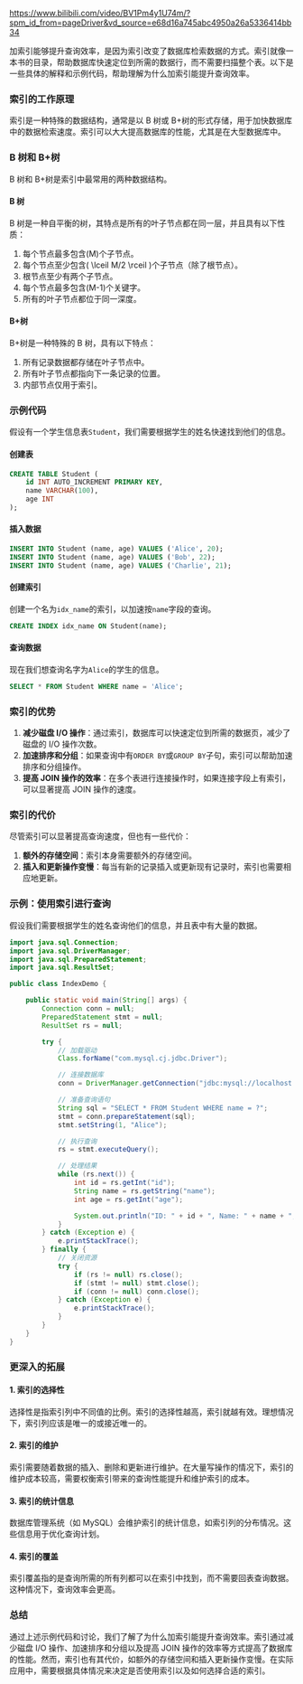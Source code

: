 https://www.bilibili.com/video/BV1Pm4y1U74m/?spm_id_from=pageDriver&vd_source=e68d16a745abc4950a26a5336414bb34

加索引能够提升查询效率，是因为索引改变了数据库检索数据的方式。索引就像一本书的目录，帮助数据库快速定位到所需的数据行，而不需要扫描整个表。以下是一些具体的解释和示例代码，帮助理解为什么加索引能提升查询效率。

### 索引的工作原理

索引是一种特殊的数据结构，通常是以 B 树或 B+树的形式存储，用于加快数据库中的数据检索速度。索引可以大大提高数据库的性能，尤其是在大型数据库中。

### B 树和 B+树

B 树和 B+树是索引中最常用的两种数据结构。

#### B 树

B 树是一种自平衡的树，其特点是所有的叶子节点都在同一层，并且具有以下性质：

1. 每个节点最多包含\(M\)个子节点。
2. 每个节点至少包含\( \lceil M/2 \rceil \)个子节点（除了根节点）。
3. 根节点至少有两个子节点。
4. 每个节点最多包含\(M-1\)个关键字。
5. 所有的叶子节点都位于同一深度。

#### B+树

B+树是一种特殊的 B 树，具有以下特点：

1. 所有记录数据都存储在叶子节点中。
2. 所有叶子节点都指向下一条记录的位置。
3. 内部节点仅用于索引。

### 示例代码

假设有一个学生信息表`Student`，我们需要根据学生的姓名快速找到他们的信息。

#### 创建表

```sql
CREATE TABLE Student (
    id INT AUTO_INCREMENT PRIMARY KEY,
    name VARCHAR(100),
    age INT
);
```

#### 插入数据

```sql
INSERT INTO Student (name, age) VALUES ('Alice', 20);
INSERT INTO Student (name, age) VALUES ('Bob', 22);
INSERT INTO Student (name, age) VALUES ('Charlie', 21);
```

#### 创建索引

创建一个名为`idx_name`的索引，以加速按`name`字段的查询。

```sql
CREATE INDEX idx_name ON Student(name);
```

#### 查询数据

现在我们想查询名字为`Alice`的学生的信息。

```sql
SELECT * FROM Student WHERE name = 'Alice';
```

### 索引的优势

1. **减少磁盘 I/O 操作**：通过索引，数据库可以快速定位到所需的数据页，减少了磁盘的 I/O 操作次数。
2. **加速排序和分组**：如果查询中有`ORDER BY`或`GROUP BY`子句，索引可以帮助加速排序和分组操作。
3. **提高 JOIN 操作的效率**：在多个表进行连接操作时，如果连接字段上有索引，可以显著提高 JOIN 操作的速度。

### 索引的代价

尽管索引可以显著提高查询速度，但也有一些代价：

1. **额外的存储空间**：索引本身需要额外的存储空间。
2. **插入和更新操作变慢**：每当有新的记录插入或更新现有记录时，索引也需要相应地更新。

### 示例：使用索引进行查询

假设我们需要根据学生的姓名查询他们的信息，并且表中有大量的数据。

```java
import java.sql.Connection;
import java.sql.DriverManager;
import java.sql.PreparedStatement;
import java.sql.ResultSet;

public class IndexDemo {

    public static void main(String[] args) {
        Connection conn = null;
        PreparedStatement stmt = null;
        ResultSet rs = null;

        try {
            // 加载驱动
            Class.forName("com.mysql.cj.jdbc.Driver");

            // 连接数据库
            conn = DriverManager.getConnection("jdbc:mysql://localhost:3306/testdb", "root", "password");

            // 准备查询语句
            String sql = "SELECT * FROM Student WHERE name = ?";
            stmt = conn.prepareStatement(sql);
            stmt.setString(1, "Alice");

            // 执行查询
            rs = stmt.executeQuery();

            // 处理结果
            while (rs.next()) {
                int id = rs.getInt("id");
                String name = rs.getString("name");
                int age = rs.getInt("age");

                System.out.println("ID: " + id + ", Name: " + name + ", Age: " + age);
            }
        } catch (Exception e) {
            e.printStackTrace();
        } finally {
            // 关闭资源
            try {
                if (rs != null) rs.close();
                if (stmt != null) stmt.close();
                if (conn != null) conn.close();
            } catch (Exception e) {
                e.printStackTrace();
            }
        }
    }
}
```

### 更深入的拓展

#### 1. 索引的选择性

选择性是指索引列中不同值的比例。索引的选择性越高，索引就越有效。理想情况下，索引列应该是唯一的或接近唯一的。

#### 2. 索引的维护

索引需要随着数据的插入、删除和更新进行维护。在大量写操作的情况下，索引的维护成本较高，需要权衡索引带来的查询性能提升和维护索引的成本。

#### 3. 索引的统计信息

数据库管理系统（如 MySQL）会维护索引的统计信息，如索引列的分布情况。这些信息用于优化查询计划。

#### 4. 索引的覆盖

索引覆盖指的是查询所需的所有列都可以在索引中找到，而不需要回表查询数据。这种情况下，查询效率会更高。

### 总结

通过上述示例代码和讨论，我们了解了为什么加索引能提升查询效率。索引通过减少磁盘 I/O 操作、加速排序和分组以及提高 JOIN 操作的效率等方式提高了数据库的性能。然而，索引也有其代价，如额外的存储空间和插入更新操作变慢。在实际应用中，需要根据具体情况来决定是否使用索引以及如何选择合适的索引。
